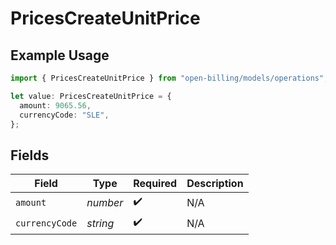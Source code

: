 # PricesCreateUnitPrice

## Example Usage

```typescript
import { PricesCreateUnitPrice } from "open-billing/models/operations";

let value: PricesCreateUnitPrice = {
  amount: 9065.56,
  currencyCode: "SLE",
};
```

## Fields

| Field              | Type               | Required           | Description        |
| ------------------ | ------------------ | ------------------ | ------------------ |
| `amount`           | *number*           | :heavy_check_mark: | N/A                |
| `currencyCode`     | *string*           | :heavy_check_mark: | N/A                |